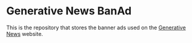 # Generative News BanAd
This is the repository that stores the banner ads used on the [Generative News](https://genai-news.blogspot.com/) website.

